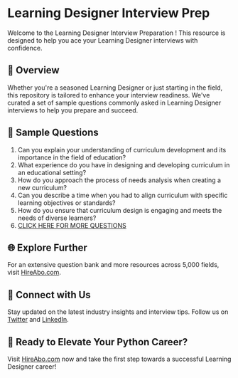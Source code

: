 # Learning Designer Interview Prep

Welcome to the Learning Designer Interview Preparation ! This resource is designed to help you ace your Learning Designer interviews with confidence.

## 🚀 Overview

Whether you're a seasoned Learning Designer or just starting in the field, this repository is tailored to enhance your interview readiness. We've curated a set of sample questions commonly asked in Learning Designer interviews to help you prepare and succeed.

## 📝 Sample Questions

1. Can you explain your understanding of curriculum development and its importance in the field of education?
2. What experience do you have in designing and developing curriculum in an educational setting?
3. How do you approach the process of needs analysis when creating a new curriculum?
4. Can you describe a time when you had to align curriculum with specific learning objectives or standards?
5. How do you ensure that curriculum design is engaging and meets the needs of diverse learners?
6. [CLICK HERE FOR MORE QUESTIONS](https://hireabo.com/job/4_4_8/Learning%20Designer)

## 🌐 Explore Further

For an extensive question bank and more resources across 5,000 fields, visit [HireAbo.com](https://www.hireabo.com).

## 📱 Connect with Us

Stay updated on the latest industry insights and interview tips. Follow us on [Twitter](https://twitter.com/hireabo) and [LinkedIn](https://www.linkedin.com/in/hire-abo-3609972a8/).

## 🚀 Ready to Elevate Your Python Career?

Visit [HireAbo.com](https://www.hireabo.com) now and take the first step towards a successful Learning Designer career!